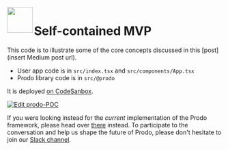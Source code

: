<img src="https://user-images.githubusercontent.com/3044853/65060781-6d032d00-d970-11e9-9bb2-44c1811f80b5.png" height="60px" align="left"/>


# Self-contained MVP

This code is to illustrate some of the core concepts discussed in this [post](insert Medium post url).

- User app code is in `src/index.tsx` and `src/components/App.tsx`
- Prodo library code is in `src/@prodo`

It is deployed [on CodeSanbox](https://codesandbox.io/s/github/prodo-dev/prodo-poc).

[![Edit prodo-POC](https://codesandbox.io/static/img/play-codesandbox.svg)](https://codesandbox.io/s/github/prodo-dev/prodo-poc/tree/master/?fontsize=14&module=%2Fsrc%2Fcomponents%2FApp.tsx)

If you were looking instead for the _current_ implementation of the Prodo framework, please head over [there](https://github.com/prodo-dev/prodo) instead. To participate to the conversation and help us shape the future of Prodo, please don't hesitate to join our [Slack channel](https://prodo-feedback-slackin.herokuapp.com).
